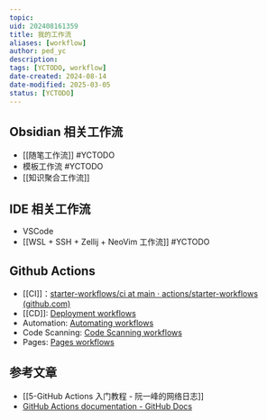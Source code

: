 ```yaml
---
topic: 
uid: 202408161359
title: 我的工作流
aliases: [workflow]
author: ped_yc
description: 
tags: [YCTODO, workflow]
date-created: 2024-08-14
date-modified: 2025-03-05
status: [YCTODO]
---
```


## Obsidian 相关工作流

- [[随笔工作流]] #YCTODO
- 模板工作流 #YCTODO
- [[知识聚合工作流]]

## IDE 相关工作流

- VSCode
- [[WSL + SSH + Zellij + NeoVim 工作流]] #YCTODO

## Github Actions

- [[CI]]：[starter-workflows/ci at main · actions/starter-workflows (github.com)](https://github.com/actions/starter-workflows/tree/main/ci)
- [[CD]]: [Deployment workflows](https://github.com/actions/starter-workflows/tree/main/deployments)
- Automation: [Automating workflows](https://github.com/actions/starter-workflows/tree/main/automation)
- Code Scanning: [Code Scanning workflows](https://github.com/actions/starter-workflows/tree/main/code-scanning)
- Pages: [Pages workflows](https://github.com/actions/starter-workflows/tree/main/pages)

## 参考文章

- [[5-GitHub Actions 入门教程 - 阮一峰的网络日志]]
- [GitHub Actions documentation - GitHub Docs](https://docs.github.com/en/actions)
